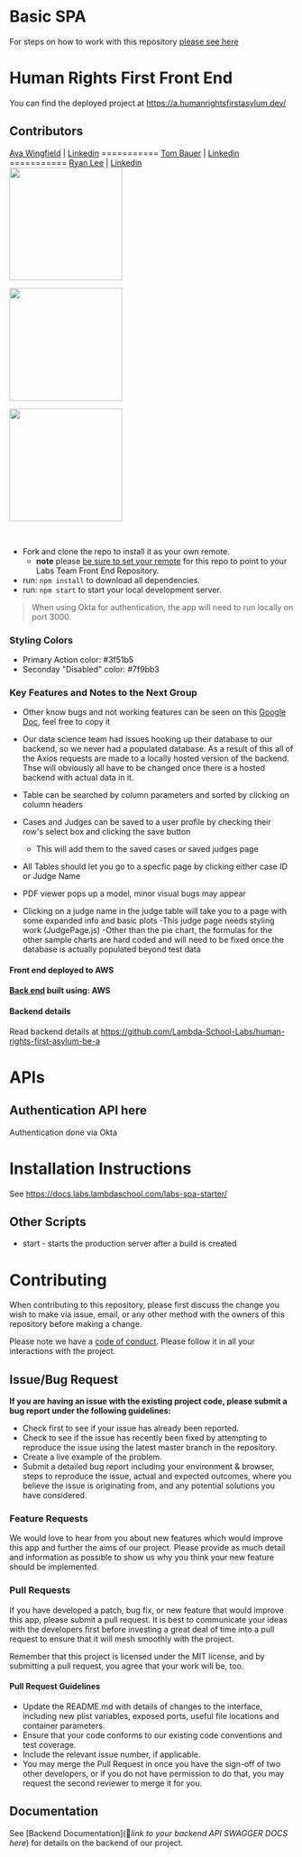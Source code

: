 # Basic SPA

For steps on how to work with this repository [please see here](https://docs.labs.lambdaschool.com/labs-spa-starter/)

# Human Rights First Front End

You can find the deployed project at https://a.humanrightsfirstasylum.dev/

## Contributors

[Ava Wingfield](https://github.com/avawing) | [Linkedin](https://www.linkedin.com/in/avawingfield/) =========== [Tom Bauer](https://github.com/TBau23) | [Linkedin](https://www.linkedin.com/in/tombauer11/) =========== [Ryan Lee](https://github.com/SassyFatCat) | [Linkedin](https://www.linkedin.com/in/sassyfatcat/)<br />
[<img src="https://ca.slack-edge.com/ESZCHB482-W014G4L7R1P-5e90ae004407-512" width = "200" />](https://github.com/avawing)

[<img src="https://ca.slack-edge.com/ESZCHB482-W015P694SUV-84c590ba765c-512" width = "200" />](https://github.com/TBau23)

[<img src="https://ca.slack-edge.com/ESZCHB482-W014G4N2FEV-9b9fece7a4af-512" width = "200" />](https://github.com/SassyFatCat)

<br />

- Fork and clone the repo to install it as your own remote.
  - **note** please [be sure to set your remote](https://help.github.jp/enterprise/2.11/user/articles/changing-a-remote-s-url/) for this repo to point to your Labs Team Front End Repository.
- run: `npm install` to download all dependencies.
- run: `npm start` to start your local development server.

> When using Okta for authentication, the app will need to run locally on port 3000.

### Styling Colors

- Primary Action color: #3f51b5
- Seconday "Disabled" color: #7f9bb3

### Key Features and Notes to the Next Group

- Other know bugs and not working features can be seen on this [Google Doc](https://docs.google.com/document/d/1MTRA2X88MW4GwFX9NdmO_qqHEDqGHxj20Q0DWplD29E/edit?usp=sharing), feel free to copy it

- Our data science team had issues hooking up their database to our backend, so we never had a populated database. As a result of this all of the Axios requests are made to a locally hosted version of the backend. Thse will obviously all have to be changed once there is a hosted backend with actual data in it.

- Table can be searched by column parameters and sorted by clicking on column headers

- Cases and Judges can be saved to a user profile by checking their row's select box and clicking the save button

  - This will add them to the saved cases or saved judges page

- All Tables should let you go to a specfic page by clicking either case ID or Judge Name

- PDF viewer pops up a model, minor visual bugs may appear

- Clicking on a judge name in the judge table will take you to a page with some expanded info and basic plots
  -This judge page needs styling work (JudgePage.js)
  -Other than the pie chart, the formulas for the other sample charts are hard coded and will need to be fixed once the database is actually populated beyond test data

#### Front end deployed to AWS

#### [Back end](https://github.com/Lambda-School-Labs/human-rights-first-asylum-be-a) built using: AWS

#### Backend details

Read backend details at https://github.com/Lambda-School-Labs/human-rights-first-asylum-be-a

# APIs

## Authentication API here

Authentication done via Okta

# Installation Instructions

See https://docs.labs.lambdaschool.com/labs-spa-starter/

## Other Scripts

- start - starts the production server after a build is created

# Contributing

When contributing to this repository, please first discuss the change you wish to make via issue, email, or any other method with the owners of this repository before making a change.

Please note we have a [code of conduct](./CODE_OF_CONDUCT.md). Please follow it in all your interactions with the project.

## Issue/Bug Request

**If you are having an issue with the existing project code, please submit a bug report under the following guidelines:**

- Check first to see if your issue has already been reported.
- Check to see if the issue has recently been fixed by attempting to reproduce the issue using the latest master branch in the repository.
- Create a live example of the problem.
- Submit a detailed bug report including your environment & browser, steps to reproduce the issue, actual and expected outcomes, where you believe the issue is originating from, and any potential solutions you have considered.

### Feature Requests

We would love to hear from you about new features which would improve this app and further the aims of our project. Please provide as much detail and information as possible to show us why you think your new feature should be implemented.

### Pull Requests

If you have developed a patch, bug fix, or new feature that would improve this app, please submit a pull request. It is best to communicate your ideas with the developers first before investing a great deal of time into a pull request to ensure that it will mesh smoothly with the project.

Remember that this project is licensed under the MIT license, and by submitting a pull request, you agree that your work will be, too.

#### Pull Request Guidelines

- Update the README.md with details of changes to the interface, including new plist variables, exposed ports, useful file locations and container parameters.
- Ensure that your code conforms to our existing code conventions and test coverage.
- Include the relevant issue number, if applicable.
- You may merge the Pull Request in once you have the sign-off of two other developers, or if you do not have permission to do that, you may request the second reviewer to merge it for you.

## Documentation

See [Backend Documentation](🚫*link to your backend API SWAGGER DOCS here*) for details on the backend of our project.
